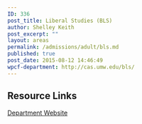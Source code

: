 ```yaml
---
ID: 336
post_title: Liberal Studies (BLS)
author: Shelley Keith
post_excerpt: ""
layout: areas
permalink: /admissions/adult/bls.md
published: true
post_date: 2015-08-12 14:46:49
wpcf-department: http://cas.umw.edu/bls/
---
```


<!-- Types Custom Fields: -->

<!-- resource-links -->
## Resource Links

<!-- department -->
[Department Website](http://cas.umw.edu/bls/)

<!-- End department -->

<!-- End resource-links -->

<!-- End Types Custom Fields -->